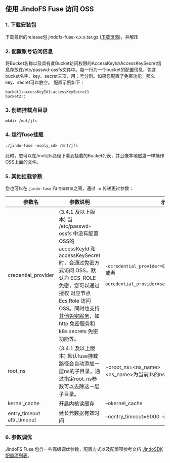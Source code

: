 
## 使用 JindoFS Fuse 访问 OSS

### 1. 下载安装包
下载最新的release包 jindofs-fuse-x.x.x.tar.gz ([下载页面](../jindosdk_download.md))，并解压


### 2. 配置账号访问信息
将Bucket名称以及具有此Bucket访问权限的AccessKeyId/AccessKeySecret信息存放在/etc/passwd-ossfs文件中。每一行为一个bucket的配置信息，包含bucket名字、key、secret三项，用：号分割。如果您配置了免密功能，那么key、secret可以放空。
配置示例如下：

```
bucket1:accessKeyId1:accessKeySecret1
bucket2::
```

### 3. 创建挂载点目录

```
mkdir /mnt/jfs
```

### 4. 运行fuse挂载

```
./jindo-fuse -oonly_sdk /mnt/jfs
```


此时，您可以在/mnt/jfs路径下看到挂载的Bucket列表，并且像本地磁盘一样操作OSS上面的文件。

### 5. 其他挂载参数

您也可以在 `jindo-fuse` 和 `挂载目录`之间，通过 `-o` 传递更过参数：

| 参数名                         | 参数说明                                                     | 示例                                                         |
| ------------------------------ | ------------------------------------------------------------ | ------------------------------------------------------------ |
| credential_provider            | (3.4.1 及以上版本) 当 /etc/passwd-ossfs 中没有配置 OSS的 accessKeyId 和 accessKeySecret 时，会通过免密方式访问 OSS，默认为 ECS_ROLE 免密，您可以通过授权 对应节点 Ecs Role 访问 OSS。同时也支持[其他免密服务](../jindosdk_credential_provider.md)，如 http 免密服务和 k8s secrets 免密功能等。 | `-ocredential_provider=ECS_ROLE`  <br/> 或者<br/> `-ocredential_provider=secrets:///secrets_prefix/` |
| root_ns                        | (3.4.1 及以上版本) 默认fuse挂载路径会自动添加一层ns的子目录，通过指定root_ns参数可以去除这一层子目录。 | -oroot_ns=<ns_name><br/><ns_name>为当前jfs的ns名称           |
| kernel_cache                   | 开启内核读缓存                                               | –okernel_cache                                               |
| entry_timeout<br/>attr_timeout | 延长元数据有效时间                                           | –oentry_timeout=9000 –oattr_timeout=9000                     |



### 6. 参数调优

JindoFS Fuse 包含一些高级调优参数，配置方式以及配置项参考文档 [JindoSDK配置项列表](../jindosdk_configuration_list.md)。


